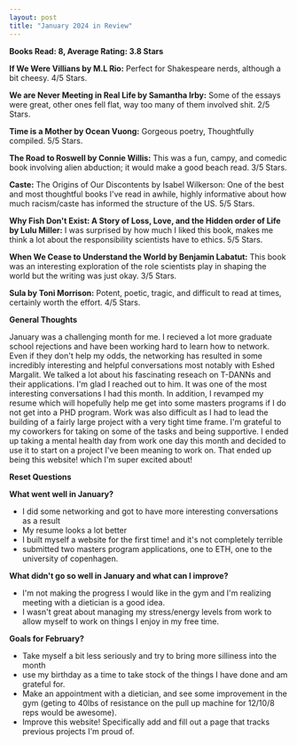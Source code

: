 ```yaml
---
layout: post
title: "January 2024 in Review"
---
```


**Books Read: 8, Average Rating: 3.8 Stars**

**If We Were Villians by M.L Rio:** Perfect for Shakespeare nerds, although a bit cheesy. 4/5 Stars.

**We are Never Meeting in Real Life by Samantha Irby:** Some of the essays were great, other ones fell flat, way too many of them involved shit. 2/5 Stars. 

**Time is a Mother by Ocean Vuong:** Gorgeous poetry, Thoughtfully compiled. 5/5 Stars.

**The Road to Roswell by Connie Willis:** This was a fun, campy, and comedic book involving alien abduction; it would make a good beach read. 3/5 Stars.

**Caste:** The Origins of Our Discontents by Isabel Wilkerson: One of the best and most thoughtful books I've read in awhile, highly informative about how much racism/caste has informed the structure of the US. 5/5 Stars.

**Why Fish Don't Exist: A Story of Loss, Love, and the Hidden order of Life by Lulu Miller:** I was surprised by how much I liked this book, makes me think a lot about the responsibility scientists have to ethics. 5/5 Stars.

**When We Cease to Understand the World by Benjamin Labatut:** This book was an interesting exploration of the role scientists play in shaping the world but the writing was just okay. 3/5 Stars.

**Sula by Toni Morrison:** Potent, poetic, tragic, and difficult to read at times, certainly worth the effort. 4/5 Stars.

**General Thoughts**

January was a challenging month for me. I recieved a lot more graduate school rejections and have been working hard to learn how to network. Even if they don't help my odds, the networking has resulted in some incredibly interesting and helpful conversations most notably with Eshed Margalit. We talked a lot about his fascinating reseach on T-DANNs and their applications. I'm glad I reached out to him. It was one of the most interesting conversations I had this month. In addition, I revamped my resume which will hopefully help me get into some masters programs if I do not get into a PHD program. Work was also difficult as I had to lead the building of a fairly large project with a very tight time frame. I'm grateful to my coworkers for taking on some of the tasks and being supportive. I ended up taking a mental health day from work one day this month and decided to use it to start on a project I've been meaning to work on. That ended up being this website! which I'm super excited about!

**Reset Questions**

**What went well in January?**
- I did some networking and got to have more interesting conversations as a result
- My resume looks a lot better
- I built myself a website for the first time! and it's not completely terrible
- submitted two masters program applications, one to ETH, one to the university of copenhagen.

**What didn't go so well in January and what can I improve?**
- I'm not making the progress I would like in the gym and I'm realizing meeting with a dietician is a good idea.
- I wasn't great about managing my stress/energy levels from work to allow myself to work on things I enjoy in my free time.

**Goals for February?**
- Take myself a bit less seriously and try to bring more silliness into the month
- use my birthday as a time to take stock of the things I have done and am grateful for.
- Make an appointment with a dietician, and see some improvement in the gym (geting to 40lbs of resistance on the pull up machine for 12/10/8 reps would be awesome).
- Improve this website! Specifically add and fill out a page that tracks previous projects I'm proud of. 

